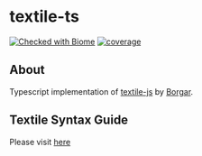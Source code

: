 # textile-ts

[![Checked with Biome][biome-check]][biome] [![coverage][coverage]]()

## About 

Typescript implementation of [textile-js][textilejs]  by  [Borgar][borgar].







## Textile Syntax Guide

Please visit [here][textile-web]


<!-- Definition -->

[coverage]: https://img.shields.io/badge/coverage-79.26-yellow?style=flat
[textilejs]: https://github.com/borgar/textile-js
[textile-web]: https://textile-lang.com/
[borgar]: https://github.com/borgar
[biome]: https://biomejs.dev
[biome-check]: https://img.shields.io/badge/Checked_with-Biome-60a5fa?style=flat&logo=biome
[textile-logo]: https://github.com/phothinmg/textile-ts/blob/main/textile-logo.svg